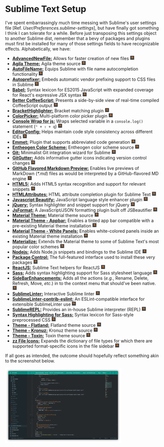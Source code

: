 
# Sublime Text Setup

I've spent embarrassingly much time messing with Sublime's user settings file [Ref. _User/Preferences.sublime-settings_], but have finally got something I think I can tolerate for a while. Before just transposing this settings object to another Sublime dist, remember that a bevy of packages and plugins must first be installed for many of those settings fields to have recognizable effects. Alphabetically, we have:

+ [**AdvancedNewFile:**](https://github.com/skuroda/Sublime-AdvancedNewFile) Allows for faster creation of new files [![Sublime Text](https://github.com/IsenrichO/machine-config/raw/master/assets/Sublime_Text_Icon.png)](https://packagecontrol.io/packages/AdvancedNewFile)
+ [**Agila Theme:**](https://github.com/arvi/Agila-Theme) Agila theme source [![Sublime Text](https://github.com/IsenrichO/machine-config/raw/master/assets/Sublime_Text_Icon.png)](https://packagecontrol.io/packages/Agila%20Theme)
+ [**AutoFileName:**](https://github.com/BoundInCode/AutoFileName) Equips Sublime with file name autocompletion functionality [![Sublime Text](https://github.com/IsenrichO/machine-config/raw/master/assets/Sublime_Text_Icon.png)](https://packagecontrol.io/packages/AutoFileName)
+ [**Autoprefixer:**](https://github.com/sindresorhus/sublime-autoprefixer) Embeds automatic vendor prefixing support to CSS files in Sublime [![Sublime Text](https://github.com/IsenrichO/machine-config/raw/master/assets/Sublime_Text_Icon.png)](https://packagecontrol.io/packages/Autoprefixer)
+ [**Babel:**](https://github.com/babel/babel-sublime) Syntax lexicon for ES2015 JavaScript with expanded coverage for React's expressive JSX syntax [![Sublime Text](https://github.com/IsenrichO/machine-config/raw/master/assets/Sublime_Text_Icon.png)](https://packagecontrol.io/packages/Babel)
+ [**Better CoffeeScript:**](https://github.com/aponxi/sublime-better-coffeescript) Presents a side-by-side view of real-time compiled CoffeeScript output [![Sublime Text](https://github.com/IsenrichO/machine-config/raw/master/assets/Sublime_Text_Icon.png)](https://packagecontrol.io/packages/Better%20CoffeeScript)
+ [**BracketHighlighter:**](https://github.com/facelessuser/BracketHighlighter) Bracket matching plugin [![Sublime Text](https://github.com/IsenrichO/machine-config/raw/master/assets/Sublime_Text_Icon.png)](https://packagecontrol.io/packages/BracketHighlighter)
+ [**ColorPicker:**](https://github.com/weslly/ColorPicker) Multi-platform color picker plugin [![Sublime Text](https://github.com/IsenrichO/machine-config/raw/master/assets/Sublime_Text_Icon.png)](https://packagecontrol.io/packages/ColorPicker)
+ [**Console Wrap for js:**](https://github.com/unknownuser88/consolewrap) Wraps selected variable in a `console.log()` statement (`⌃ + ⇧ + q`) [![Sublime Text](https://github.com/IsenrichO/machine-config/raw/master/assets/Sublime_Text_Icon.png)](https://packagecontrol.io/packages/Console%20Wrap%20for%20js)
+ [**EditorConfig:**](https://github.com/sindresorhus/editorconfig-sublime) Helps maintain code style consistency across different IDEs [![Sublime Text](https://github.com/IsenrichO/machine-config/raw/master/assets/Sublime_Text_Icon.png)](https://packagecontrol.io/packages/EditorConfig)
+ [**Emmet:**](https://github.com/sergeche/emmet-sublime) Plugin that supports abbreviated code generation [![Sublime Text](https://github.com/IsenrichO/machine-config/raw/master/assets/Sublime_Text_Icon.png)](https://packagecontrol.io/packages/Emmet)
+ [**Entheogen Color Scheme:**](https://github.com/tomaash/entheogen) Entheogen color scheme source [![Sublime Text](https://github.com/IsenrichO/machine-config/raw/master/assets/Sublime_Text_Icon.png)](https://packagecontrol.io/packages/Entheogen%20Color%20Scheme)
+ [**Git:**](https://github.com/kemayo/sublime-text-git) Minimalist Git integration wizard for Sublime [![Sublime Text](https://github.com/IsenrichO/machine-config/raw/master/assets/Sublime_Text_Icon.png)](https://packagecontrol.io/packages/Git)
+ [**GitGutter:**](https://github.com/jisaacks/GitGutter) Adds informative gutter icons indicating version control changes [![Sublime Text](https://github.com/IsenrichO/machine-config/raw/master/assets/Sublime_Text_Icon.png)](https://packagecontrol.io/packages/GitGutter)
+ [**GitHub Flavored Markdown Preview:**](https://github.com/dotcypress/GitHubMarkdownPreview) Enables live previews of MarkDown (_*.md_) files as would be interpreted by a GitHub-flavored MD engine [![Sublime Text](https://github.com/IsenrichO/machine-config/raw/master/assets/Sublime_Text_Icon.png)](https://packagecontrol.io/packages/GitHub%20Flavored%20Markdown%20Preview)
+ [**HTML5:**](https://github.com/mrmartineau/HTML5) Adds HTML5 syntax recognition and support for relevant snippets [![Sublime Text](https://github.com/IsenrichO/machine-config/raw/master/assets/Sublime_Text_Icon.png)](https://packagecontrol.io/packages/HTML5)
+ [**HTMLAttributes:**](https://github.com/agibsonsw/HTMLAttributes) HTML attribute completion plugin for Sublime Text [![Sublime Text](https://github.com/IsenrichO/machine-config/raw/master/assets/Sublime_Text_Icon.png)](https://packagecontrol.io/packages/HTMLAttributes)
+ [**Javascript Beautify:**](https://github.com/enginespot/js-beautify-sublime) JavaScript language style enhancer plugin [![Sublime Text](https://github.com/IsenrichO/machine-config/raw/master/assets/Sublime_Text_Icon.png)](https://packagecontrol.io/packages/Javascript%20Beautify)
+ [**jQuery:**](https://github.com/SublimeText/jQuery) Syntax highlighter and snippet support for jQuery [![Sublime Text](https://github.com/IsenrichO/machine-config/raw/master/assets/Sublime_Text_Icon.png)](https://packagecontrol.io/packages/jQuery)
+ [**JsFormat:**](https://github.com/jdc0589/JsFormat) A JavaScript/JSON formatting plugin built off JSBeautifier [![Sublime Text](https://github.com/IsenrichO/machine-config/raw/master/assets/Sublime_Text_Icon.png)](https://packagecontrol.io/packages/JsFormat)
+ [**Material Theme:**](https://github.com/equinusocio/material-theme) Material theme source [![Sublime Text](https://github.com/IsenrichO/machine-config/raw/master/assets/Sublime_Text_Icon.png)](https://packagecontrol.io/packages/Material%20Theme)
+ [**Material Theme - Appbar:**](https://github.com/equinusocio/material-theme-appbar) Enables a tinted app bar compatible with a pre-existing Material theme installation [![Sublime Text](https://github.com/IsenrichO/machine-config/raw/master/assets/Sublime_Text_Icon.png)](https://packagecontrol.io/packages/Material%20Theme%20-%20Appbar)
+ [**Material Theme - White Panels:**](https://github.com/equinusocio/material-theme-white-panels) Enables white-colored panels inside an existing Material theme installation [![Sublime Text](https://github.com/IsenrichO/machine-config/raw/master/assets/Sublime_Text_Icon.png)](https://packagecontrol.io/packages/Material%20Theme%20-%20White%20Panels)
+ [**Materialize:**](https://github.com/saadq/Materialize) Extends the Material theme to some of Sublime Text's most popular color schemes [![Sublime Text](https://github.com/IsenrichO/machine-config/raw/master/assets/Sublime_Text_Icon.png)](https://packagecontrol.io/packages/Materialize)
+ [**Nodejs:**](https://github.com/tanepiper/SublimeText-Nodejs) Adds Node.js snippets and bindings to the Sublime IDE [![Sublime Text](https://github.com/IsenrichO/machine-config/raw/master/assets/Sublime_Text_Icon.png)](https://packagecontrol.io/packages/Nodejs)
+ [**Package Control:**](https://github.com/wbond/package_control) The full-featured interface used to install these very packages [![Sublime Text](https://github.com/IsenrichO/machine-config/raw/master/assets/Sublime_Text_Icon.png)](https://packagecontrol.io/packages/Package%20Control)
+ [**ReactJS:**](https://github.com/facebookarchive/sublime-react) Sublime Text helpers for ReactJS [![Sublime Text](https://github.com/IsenrichO/machine-config/raw/master/assets/Sublime_Text_Icon.png)](https://packagecontrol.io/packages/ReactJS)
+ [**Sass:**](https://github.com/nathos/sass-textmate-bundle) Adds syntax highlighting support for Sass stylesheet language [![Sublime Text](https://github.com/IsenrichO/machine-config/raw/master/assets/Sublime_Text_Icon.png)](https://packagecontrol.io/packages/Sass)
+ [**SideBarEnhancements:**](https://github.com/SideBarEnhancements-org/SideBarEnhancements) Adds all the actions (_e.g._, Rename, Delete, Refresh, Move, _etc_.) in to the context menu that should've been native. [![Sublime Text](https://github.com/IsenrichO/machine-config/raw/master/assets/Sublime_Text_Icon.png)](https://packagecontrol.io/packages/SideBarEnhancements)
+ [**SublimeLinter:**](https://github.com/SublimeLinter/SublimeLinter3) Interactive Sublime linter [![Sublime Text](https://github.com/IsenrichO/machine-config/raw/master/assets/Sublime_Text_Icon.png)](https://packagecontrol.io/packages/SublimeLinter)
+ [**SublimeLinter-contrib-eslint:**](https://github.com/roadhump/SublimeLinter-eslints) An ESLint-compatible interface for extensible SublimeLinter use [![Sublime Text](https://github.com/IsenrichO/machine-config/raw/master/assets/Sublime_Text_Icon.png)](https://packagecontrol.io/packages/SublimeLinter-contrib-eslint)
+ [**SublimeREPL:**](https://github.com/wuub/SublimeREPL) Provides an in-house Sublime interpreter (REPL) [![Sublime Text](https://github.com/IsenrichO/machine-config/raw/master/assets/Sublime_Text_Icon.png)](https://packagecontrol.io/packages/SublimeREPL)
+ [**Syntax Highlighting for Sass:**](https://github.com/P233/Syntax-highlighting-for-Sass) Syntax lexicon for Sass-style preprocessed CSS [![Sublime Text](https://github.com/IsenrichO/machine-config/raw/master/assets/Sublime_Text_Icon.png)](https://packagecontrol.io/packages/Syntax%20Highlighting%20for%20Sass)
+ [**Theme - Flatland:**](https://github.com/thinkpixellab/flatland) Flatland theme source [![Sublime Text](https://github.com/IsenrichO/machine-config/raw/master/assets/Sublime_Text_Icon.png)](https://packagecontrol.io/packages/Theme%20-%20Flatland)
+ [**Theme - Kronuz:**](https://github.com/Kronuz/Kronuz-Theme) Kronuz theme source [![Sublime Text](https://github.com/IsenrichO/machine-config/raw/master/assets/Sublime_Text_Icon.png)](https://packagecontrol.io/packages/Theme%20-%20Kronuz)
+ [**Theme - Toxin:**](https://github.com/p3lim/sublime-toxin) Toxin theme source [![Sublime Text](https://github.com/IsenrichO/machine-config/raw/master/assets/Sublime_Text_Icon.png)](https://packagecontrol.io/packages/Theme%20-%20Toxin)
+ [**zz File Icons:**](https://github.com/ihodev/sublime-file-icons) Expands the dictionary of file types for which there are supported format-specific icons in the file sidebar [![Sublime Text](https://github.com/IsenrichO/machine-config/raw/master/assets/Sublime_Text_Icon.png)](https://packagecontrol.io/packages/zz%20File%20Icons)

If all goes as intended, the outcome should hopefully reflect something akin to the screenshot below.

[
  <img
    src="https://github.com/IsenrichO/machine-config/raw/master/assets/Sublime_Text_Custom_Theme.png"
    alt="Custom theme and color scheme with added packages has allowed me this awesome workspace."
    style="position: relative; width: 75%; margin: auto;" />
](https://github.com/IsenrichO/machine-config/raw/master/assets/Sublime_Text_Custom_Theme.png)
